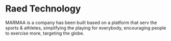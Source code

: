 # Raed Technology
MARMAA is a company has been built based on a platform that serv the sports &amp; athletes, simplifying the playing for everybody, encouraging people to exercise more, targeting the globe.

